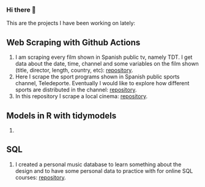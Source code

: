 ### Hi there 👋

This are the projects I have been working on lately:

## Web Scraping with Github Actions
1. I am scraping every film shown in Spanish public tv, namely TDT. I get data about the date, time, channel and some variables on the film shown (title, director, length, country, etc): [repository](https://github.com/GuilleDiaz7/Automatic-Web-Scraping-of-Spanish-TDT-Films).
2. Here I scrape the sport programs shown in Spanish public sports channel, Teledeporte. Eventually I would like to explore how different sports are distributed in the channel: [repository](https://github.com/GuilleDiaz7/Automatic-Web-Scraping-of-Teledeporte).
3. In this repository I scrape a local cinema: [repository](https://github.com/GuilleDiaz7/Automatic-Web-Scraping-of-A-Local-Cinema).

## Models in R with tidymodels
1. 

## SQL
1. I created a personal music database to learn something about the design and to have some personal data to practice with for online SQL courses: [repository](https://github.com/GuilleDiaz7/Design-and-Creation-of-a-Basic-Music-Database).

<!--
**GuilleDiaz7/GuilleDiaz7** is a ✨ _special_ ✨ repository because its `README.md` (this file) appears on your GitHub profile.



